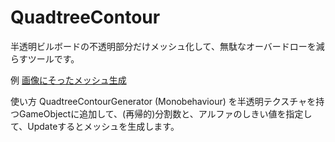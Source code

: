 QuadtreeContour
===============
半透明ビルボードの不透明部分だけメッシュ化して、無駄なオーバードローを減らすツールです。

例
[画像にそったメッシュ生成](Doc/Mesh.png)

使い方
QuadtreeContourGenerator (Monobehaviour) を半透明テクスチャを持つGameObjectに追加して、(再帰的)分割数と、アルファのしきい値を指定して、Updateするとメッシュを生成します。
